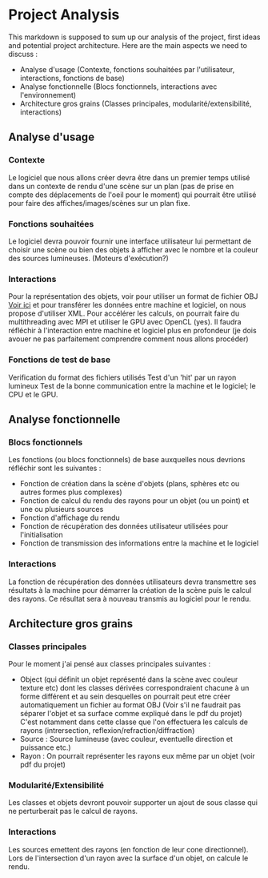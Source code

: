 # Project Analysis
This markdown is supposed to sum up our analysis of the project, first ideas and potential project architecture. 
Here are the main aspects we need to discuss : 
* Analyse d'usage (Contexte, fonctions souhaitées par l'utilisateur, interactions, fonctions de base)
* Analyse fonctionnelle (Blocs fonctionnels, interactions avec l'environnement)
* Architecture gros grains (Classes principales, modularité/extensibilité, interactions)

## Analyse d'usage
### Contexte 
Le logiciel que nous allons créer devra être dans un premier temps utilisé dans un contexte de rendu d'une scène sur un plan (pas de prise en compte des déplacements de l'oeil pour le moment) qui pourrait être utilisé pour faire des affiches/images/scènes sur un plan fixe.

### Fonctions souhaitées
Le logiciel devra pouvoir fournir une interface utilisateur lui permettant de choisir une scène ou bien des objets à afficher avec le nombre et la couleur des sources lumineuses.
(Moteurs d'exécution?)

### Interactions 
Pour la représentation des objets, voir pour utiliser un format de fichier OBJ [Voir ici](https://fr.wikipedia.org/wiki/Objet_3D_(format_de_fichier)) et pour transférer les données entre machine et logiciel, on nous propose d'utiliser XML. Pour accélérer les calculs, on pourrait faire du multithreading avec MPI et utiliser le GPU avec OpenCL (yes).
Il faudra réfléchir à l'interaction entre machine et logiciel plus en profondeur (je dois avouer ne pas parfaitement comprendre comment nous allons procéder)

### Fonctions de test de base 
Verification du format des fichiers utilisés
Test d'un 'hit' par un rayon lumineux
Test de la bonne communication entre la machine et le logiciel; le CPU et le GPU.

## Analyse fonctionnelle 
### Blocs fonctionnels 
Les fonctions (ou blocs fonctionnels) de base auxquelles nous devrions réfléchir sont les suivantes : 
* Fonction de création dans la scène d'objets (plans, sphères etc ou autres formes plus complexes)
* Fonction de calcul du rendu des rayons pour un objet (ou un point) et une ou plusieurs sources
* Fonction d'affichage du rendu
* Fonction de récupération des données utilisateur utilisées pour l'initialisation
* Fonction de transmission des informations entre la machine et le logiciel

### Interactions 
La fonction de récupération des données utilisateurs devra transmettre ses résultats à la machine pour démarrer la création de la scène puis le calcul des rayons. Ce résultat sera à nouveau transmis au logiciel pour le rendu.

## Architecture gros grains
### Classes principales
Pour le moment j'ai pensé aux classes principales suivantes :
* Object (qui définit un objet représenté dans la scène avec couleur texture etc) dont les classes dérivées correspondraient chacune à un forme différent et au sein desquelles on pourrait peut etre créer automatiquement un fichier au format OBJ (Voir s'il ne faudrait pas séparer l'objet et sa surface comme expliqué dans le pdf du projet) C'est notamment dans cette classe que l'on effectuera les calculs de rayons (intrersection, reflexion/refraction/diffraction) 
* Source : Source lumineuse (avec couleur, eventuelle direction et puissance etc.)
* Rayon : On pourrait représenter les rayons eux même par un objet (voir pdf du projet)

### Modularité/Extensibilité
Les classes et objets devront pouvoir supporter un ajout de sous classe qui ne perturberait pas le calcul de rayons.

### Interactions
Les sources emettent des rayons (en fonction de leur cone directionnel). Lors de l'intersection d'un rayon avec la surface d'un objet, on calcule le rendu.
